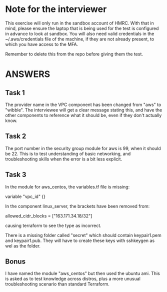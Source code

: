 # Note for the interviewer
This exercise will only run in the sandbox account of HMRC. With that in mind, please ensure the laptop that is being used for the test is configured in advance to look at sandbox. You will also need valid credentials in the ~/.aws/credentials file of the machine, if they are not already present, to which you have access to the MFA. 

Remember to delete this from the repo before giving them the test.

# ANSWERS

## Task 1
The provider name in the VPC component has been changed from "aws" to "wibble". The interviewee will get a clear message stating this, and have the other components to reference what it should be, even if they don't actually know.

## Task 2
The port number in the security group module for aws is 99, when it should be 22. This is to test understanding of basic networking, and troubleshooting skills when the error is a bit less explicit.

## Task 3
In the module for aws_centos, the variables.tf file is missing:

variable "vpc_id" {}

In the component linux_server, the brackets have been removed from:

allowed_cidr_blocks = ["163.171.34.18/32"]

causing terraform to see the type as incorrect.

There is a missing folder called "secret" which should contain keypair1.pem and keypair1.pub. 
They will have to create these keys with sshkeygen as wel as the folder.

## Bonus
I have named the module "aws_centos" but then used the ubuntu ami. This is asked as to test knowledge across distros, plus a more unusual troubleshooting scenario than standard Terraform.

